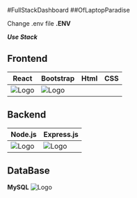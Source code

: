 #FullStackDashboard
##OfLaptopParadise

Change .env file 
**.ENV**

***Use Stack***
## Frontend
|**React**| **Bootstrap**| **Html**| **CSS**|
|---------|--------------|---------|---------|
|![Logo](https://www.w3schools.com/react/screenshot_myfirstreact.png"React")|![Logo](https://getbootstrap.com/docs/5.3/assets/brand/bootstrap-logo-shadow.png"Bootstrap")|


## Backend
|**Node.js**|**Express.js**|
|-----------|--------------|
| ![Logo](https://upload.wikimedia.org/wikipedia/commons/thumb/d/d9/Node.js_logo.svg/590px-Node.js_logo.svg.png"Node.js")|![Logo]( https://cdn.prod.website-files.com/6320125ace536b6ad148eca3/66502d746f57d299fe0e0c31_Image%201-Express.js.webp"Express.js")|
## DataBase
 **MySQL**
![Logo](https://upload.wikimedia.org/wikipedia/labs/8/8e/Mysql_logo.png?20080127184102"MySQL")


